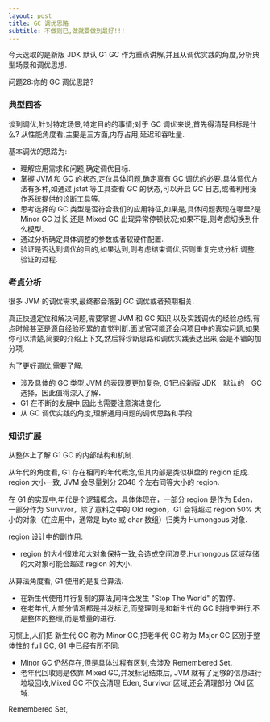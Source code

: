 ```yaml
---
layout: post
title: GC 调优思路
subtitle: 不做则已,做就要做到最好!!!
---
```


今天选取的是新版 JDK 默认 G1 GC 作为重点讲解,并且从调优实践的角度,分析典型场景和调优思想.

问题28:你的 GC 调优思路?

### 典型回答
谈到调优,针对特定场景,特定目的的事情;对于 GC 调优来说,首先得清楚目标是什么? 从性能角度看,主要是三方面,内存占用,延迟和吞吐量.

基本调优的思路为:
* 理解应用需求和问题,确定调优目标.
* 掌握 JVM 和 GC 的状态,定位具体问题,确定真有 GC 调优的必要.具体调优方法有多种,如通过 jstat 等工具查看 GC 的状态,可以开启 GC 日志,或者利用操作系统提供的诊断工具等.
* 思考选择的 GC 类型是否符合我们的应用特征,如果是,具体问题表现在哪里?是 Minor GC 过长,还是 Mixed GC 出现异常停顿状况;如果不是,则考虑切换到什么模型.
* 通过分析确定具体调整的参数或者软硬件配置.
* 验证是否达到调优的目的,如果达到,则考虑结束调优,否则重复完成分析,调整,验证的过程.

### 考点分析

很多 JVM 的调优需求,最终都会落到 GC 调优或者预期相关.

真正快速定位和解决问题,需要掌握 JVM 和 GC 知识,以及实践调优的经验总结,有点时候甚至是源自经验积累的直觉判断.面试官可能还会问项目中的真实问题,如果你可以清楚,简要的介绍上下文,然后将诊断思路和调优实践表达出来,会是不错的加分项.

为了更好调优,需要了解:
* 涉及具体的 GC 类型,JVM 的表现要更加复杂, G1已经新版 JDK　默认的　GC　选择，因此值得深入了解．
* G1 在不断的发展中,因此也需要注意演进变化.
* 从 GC 调优实践的角度,理解通用问题的调优思路和手段.

### 知识扩展

从整体上了解 G1 GC 的内部结构和机制.

从年代的角度看, G1 存在相同的年代概念,但其内部是类似棋盘的 region 组成.
region 大小一致, JVM 会尽量划分 2048 个左右同等大小的 region.

在 G1 的实现中,年代是个逻辑概念，具体体现在，一部分 region 是作为 Eden，一部分作为 Survivor，除了意料之中的 Old region，G1 会将超过 region 50% 大小的对象（在应用中，通常是 byte 或 char 数组）归类为 Humongous 对象.

region 设计中的副作用:
* region 的大小很难和大对象保持一致,会造成空间浪费.Humongous 区域存储的大对象可能会超过 region 的大小.

从算法角度看, G1 使用的是复合算法.
* 在新生代使用并行复制的算法,同样会发生 "Stop The World" 的暂停.
* 在老年代,大部分情况都是并发标记,而整理则是和新生代的 GC 时捎带进行,不是整体的整理,而是增量的进行.

习惯上,人们把 新生代 GC 称为 Minor GC,把老年代 GC 称为 Major GC,区别于整体性的 full GC, G1 中已经有所不同:
* Minor GC 仍然存在,但是具体过程有区别,会涉及 Remembered Set.
* 老年代回收则是依靠 Mixed GC,并发标记结束后, JVM 就有了足够的信息进行垃圾回收,Mixed GC 不仅会清理 Eden, Survivor 区域,还会清理部分 Old 区域.

Remembered Set,